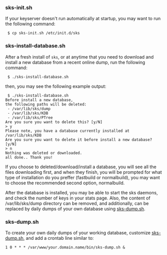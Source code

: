 ### sks-init.sh
If your keyserver doesn't run automatically at startup, you may want to run the following command:
```
 $ cp sks-init.sh /etc/init.d/sks
```

### sks-install-database.sh
After a fresh install of ```sks```, or at anytime that you need to download and install a new database from a recent online dump, run the following command:
```
 $ ./sks-install-database.sh
```
then, you may see the following example output:
```
 $ ./sks-install-database.sh
Before install a new database,
the following paths will be deleted:
 - /var/lib/sks/dump
 - /var/lib/sks/KDB
 - /var/lib/sks/PTree
Are you sure you want to delete this? [y/N]
> y
Please note, you have a database currently installed at /var/lib/sks/KDB
Are you sure you want to delete it before install a new database? [y/N]
> n
Nothing was deleted or downloaded.
all done.. Thank you!
```
If you choose to deleted/download/install a database, you will see all the files downloading first, and when they finish, you will be prompted for what type of installation do you preffer (fastbuild or normalbuild), you may want to choose the recommended second option, normalbuild.

After the database is installed, you may be able to start the sks daemons, and check the number of keys in your stats page.
Also, the content of /var/lib/sks/dump directory can be removed, and additionally, can be replaced by daily dumps of your own database using [sks-dump.sh](sks-dump.sh).

### sks-dump.sh
To create your own daily dumps of your working database, customize [sks-dump.sh](sks-dump.sh), and add a crontab line similar to:
```
1 0 * * * /var/www/your.domain.name/bin/sks-dump.sh &
```
